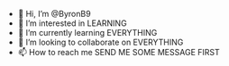 - 👋 Hi, I’m @ByronB9
- 👀 I’m interested in LEARNING
- 🌱 I’m currently learning EVERYTHING
- 💞️ I’m looking to collaborate on EVERYTHING
- 📫 How to reach me SEND ME SOME MESSAGE FIRST 

<!---
ByronB9/ByronB9 is a ✨ special ✨ repository because its `README.md` (this file) appears on your GitHub profile.
You can click the Preview link to take a look at your changes.
--->
